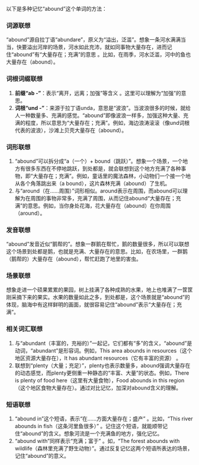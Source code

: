 以下是多种记忆“abound”这个单词的方法：

### 词源联想
“abound”源自拉丁语“abundare”，原义为“溢出，泛滥”。想象一条河水满满当当，快要溢出河岸的场景，河水如此充沛，就如同事物大量存在，进而记住“abound”有“大量存在；充满”的意思 。比如，在雨季，河水泛滥，河中的鱼也大量存在（abound）。

### 词根词缀联想
1. **前缀“ab -”**：表示“离开，远离；加强”等含义 。这里可以理解为“加强”的意思。
2. **词根“und -”**：来源于拉丁语unda，意思是“波浪”。当波浪很多的时候，就给人一种数量多、充满的感觉。“abound”即像波浪一样多，加强这种大量、充满的程度，所以意思为“大量存在；充满”。例如，海边浪涛滚滚（像und词根代表的波浪），沙滩上贝壳大量存在（abound）。

### 词形联想
1. “abound”可以拆分成“a（一个）+ bound（跳跃）”。想象一个场景，一个地方有很多东西在不停地跳跃，到处都是，就会联想到这个地方充满了各种事物，即“大量存在；充满”。例如，童话里的魔法森林，小动物们一个接一个地从各个角落跳出来（a bound），这片森林充满（abound）了生机。
2. 与“around（在……周围）”词形相似。around表示在周围，而abound可以理解为在周围的事物非常多，充满了周围，从而记住abound“大量存在；充满”的意思。例如，当你身处花海，花大量存在（abound）在你周围（around）。

### 发音联想
“abound”发音近似“鹅帮的”。想象一群鹅在帮忙，鹅的数量很多，所以可以联想这个场景到处都是鹅，也就是充满、大量存在的意思。比如，在农场里，一群鹅（鹅帮的）大量存在（abound），帮忙赶跑了地里的害虫。

### 场景联想
想象走进一个硕果累累的果园，树上挂满了各种成熟的水果，地上也堆满了一筐筐刚采摘下来的果实。水果的数量如此之多，到处都是，这个场景就是“abound”的体现，脑海中有这样鲜明的画面，就很容易记住“abound”表示“大量存在；充满”。

### 相关词汇联想
1. 与“abundant（丰富的，充裕的）”一起记，它们都有“多”的含义，“abound”是动词，“abundant”是形容词。例如，This area abounds in resources（这个地区资源大量存在），It has abundant resources（它有丰富的资源） 。
2. 联想到“plenty（大量；充足）”，plenty也表示数量多，abound强调大量存在的动态感觉，而plenty更侧重一种静态的“丰富、大量”的状态。例如，There is plenty of food here（这里有大量食物），Food abounds in this region（这个地区食物大量存在）。通过对比记忆，加深对abound含义的理解。

### 短语联想
1. “abound in”这个短语，表示“在……方面大量存在；盛产” 。比如，“This river abounds in fish（这条河里鱼很多）” 。记住这个短语，就能顺带记住“abound”的含义。想象河流是一个充满鱼的地方，强化记忆。
2. “abound with”同样表示“充满；富于” 。如，“The forest abounds with wildlife（森林里充满了野生动物）”。通过反复记忆这两个短语所表达的场景，记住“abound”的意义。 